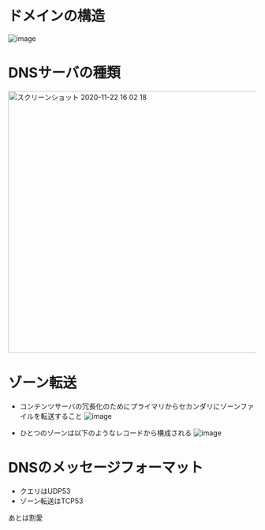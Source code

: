 
# ドメインの構造
![image](https://user-images.githubusercontent.com/60077121/99897325-db155380-2cdb-11eb-9909-fe8b4462c7b5.png)

# DNSサーバの種類
<img width="531" alt="スクリーンショット 2020-11-22 16 02 18" src="https://user-images.githubusercontent.com/60077121/99897362-2cbdde00-2cdc-11eb-82c1-b4569f6df8d3.png">

# ゾーン転送
- コンテンツサーバの冗長化のためにプライマリからセカンダリにゾーンファイルを転送すること
![image](https://user-images.githubusercontent.com/60077121/99897443-da30f180-2cdc-11eb-9dbf-60415b1fc4fd.png)

- ひとつのゾーンは以下のようなレコードから構成される
![image](https://user-images.githubusercontent.com/60077121/99897484-30059980-2cdd-11eb-8e60-d06018b1643e.png)

# DNSのメッセージフォーマット
- クエリはUDP53
- ゾーン転送はTCP53

あとは割愛
